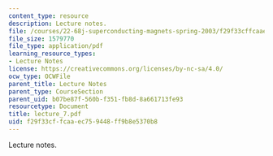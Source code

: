 ```yaml
---
content_type: resource
description: Lecture notes.
file: /courses/22-68j-superconducting-magnets-spring-2003/f29f33cffcaaec759448ff9b8e5370b8_lecture_7.pdf
file_size: 1579770
file_type: application/pdf
learning_resource_types:
- Lecture Notes
license: https://creativecommons.org/licenses/by-nc-sa/4.0/
ocw_type: OCWFile
parent_title: Lecture Notes
parent_type: CourseSection
parent_uid: b07be87f-560b-f351-fb8d-8a661713fe93
resourcetype: Document
title: lecture_7.pdf
uid: f29f33cf-fcaa-ec75-9448-ff9b8e5370b8
---
```

Lecture notes.